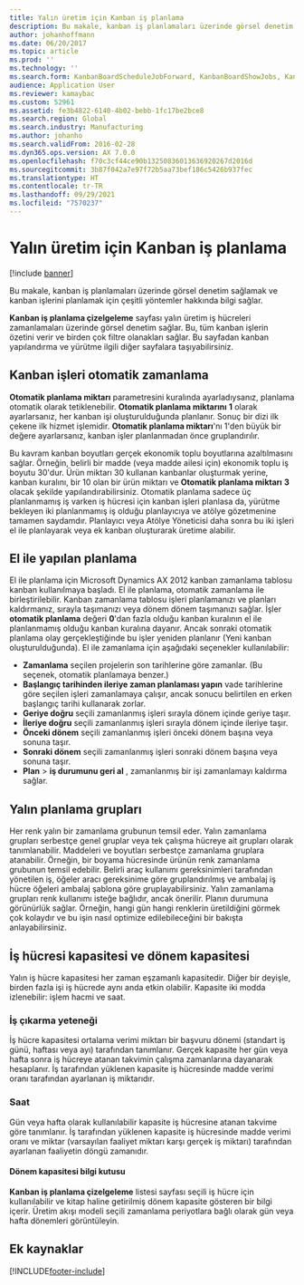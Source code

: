 ```yaml
---
title: Yalın üretim için Kanban iş planlama
description: Bu makale, kanban iş planlamaları üzerinde görsel denetim sağlamak ve kanban işlerini planlamak için çeşitli yöntemler hakkında bilgi sağlar.
author: johanhoffmann
ms.date: 06/20/2017
ms.topic: article
ms.prod: ''
ms.technology: ''
ms.search.form: KanbanBoardScheduleJobForward, KanbanBoardShowJobs, KanbanJobSchedulingListPage
audience: Application User
ms.reviewer: kamaybac
ms.custom: 52961
ms.assetid: fe3b4822-6140-4b02-bebb-1fc17be2bce8
ms.search.region: Global
ms.search.industry: Manufacturing
ms.author: johanho
ms.search.validFrom: 2016-02-28
ms.dyn365.ops.version: AX 7.0.0
ms.openlocfilehash: f70c3cf44ce90b13250836013636920267d2016d
ms.sourcegitcommit: 3b87f042a7e97f72b5aa73bef186c5426b937fec
ms.translationtype: HT
ms.contentlocale: tr-TR
ms.lasthandoff: 09/29/2021
ms.locfileid: "7570237"
---
```

# <a name="kanban-job-scheduling-for-lean-manufacturing"></a>Yalın üretim için Kanban iş planlama

[!include [banner](../includes/banner.md)]

Bu makale, kanban iş planlamaları üzerinde görsel denetim sağlamak ve kanban işlerini planlamak için çeşitli yöntemler hakkında bilgi sağlar.  

**Kanban iş planlama çizelgeleme** sayfası yalın üretim iş hücreleri zamanlamaları üzerinde görsel denetim sağlar. Bu, tüm kanban işlerin özetini verir ve birden çok filtre olanakları sağlar. Bu sayfadan kanban yapılandırma ve yürütme ilgili diğer sayfalara taşıyabilirsiniz.

## <a name="automatic-scheduling-of-kanban-jobs"></a>Kanban işleri otomatik zamanlama
**Otomatik planlama miktarı** parametresini kuralında ayarladıysanız, planlama otomatik olarak tetiklenebilir. **Otomatik planlama miktarını** **1** olarak ayarlarsanız, her kanban işi oluşturulduğunda planlanır. Sonuç bir dizi ilk çekene ilk hizmet işlemidir. **Otomatik planlama miktarı**'nı 1'den büyük bir değere ayarlarsanız, kanban işler planlanmadan önce gruplandırılır. 

Bu kavram kanban boyutları gerçek ekonomik toplu boyutlarına azaltılmasını sağlar. Örneğin, belirli bir madde (veya madde ailesi için) ekonomik toplu iş boyutu 30'dur. Ürün miktarı 30 kullanan kanbanlar oluşturmak yerine, kanban kuralını, bir 10 olan bir ürün miktarı ve **Otomatik planlama miktarı** **3** olacak şekilde yapılandırabilirsiniz. Otomatik planlama sadece üç planlanmamış iş varken iş hücresi için kanban işleri planlasa da, yürütme bekleyen iki planlanmamış iş olduğu planlayıcıya ve atölye gözetmenine tamamen saydamdır. Planlayıcı veya Atölye Yöneticisi daha sonra bu iki işleri el ile planlayarak veya ek kanban oluşturarak üretime alabilir.

## <a name="manual-scheduling"></a>El ile yapılan planlama
El ile planlama için Microsoft Dynamics AX 2012 kanban zamanlama tablosu kanban kullanılmaya başladı. El ile planlama, otomatik zamanlama ile birleştirilebilir. Kanban zamanlama tablosu işleri planlamanızı ve planları kaldırmanız, sırayla taşımanızı veya dönem dönem taşımanızı sağlar. İşler **otomatik planlama** değeri **0**'dan fazla olduğu kanban kuralının el ile planlanmamış olduğu kanban kuralına dayanır. Ancak sonraki otomatik planlama olay gerçekleştiğinde bu işler yeniden planlanır (Yeni kanban oluşturulduğunda). El ile zamanlama için aşağıdaki seçenekler kullanılabilir:

-   **Zamanlama** seçilen projelerin son tarihlerine göre zamanlar. (Bu seçenek, otomatik planlamaya benzer.)
-   **Başlangıç tarihinden ileriye zaman planlaması yapın** vade tarihlerine göre seçilen işleri zamanlamaya çalışır, ancak sonucu belirtilen en erken başlangıç tarihi kullanarak zorlar.
-   **Geriye doğru** seçili zamanlanmış işleri sırayla dönem içinde geriye taşır.
-   **İleriye doğru** seçili zamanlanmış işleri sırayla dönem içinde ileriye taşır.
-   **Önceki dönem** seçili zamanlanmış işleri önceki dönem başına veya sonuna taşır.
-   **Sonraki dönem** seçili zamanlanmış işleri sonraki dönem başına veya sonuna taşır.
-   **Plan** &gt; **iş durumunu geri al** , zamanlanmış bir işi zamanlamayı kaldırma sağlar.

## <a name="lean-scheduling-groups"></a>Yalın planlama grupları
Her renk yalın bir zamanlama grubunun temsil eder. Yalın zamanlama grupları serbestçe genel gruplar veya tek çalışma hücreye ait grupları olarak tanımlanabilir. Maddeleri ve boyutları serbestçe zamanlama gruplara atanabilir. Örneğin, bir boyama hücresinde ürünün renk zamanlama grubunun temsil edebilir. Belirli araç kullanımı gereksinimleri tarafından yönetilen iş, öğeler aracı gereksinime göre gruplandırılmış ve ambalaj iş hücre öğeleri ambalaj şablona göre gruplayabilirsiniz. Yalın zamanlama grupları renk kullanımı isteğe bağlıdır, ancak önerilir. Planın durumuna görünürlük sağlar. Örneğin, hangi gün hangi renklerin üretildiğini görmek çok kolaydır ve bu işin nasıl optimize edilebileceğini bir bakışta anlayabilirsiniz.

## <a name="work-cell-capacity-and-period-capacity"></a>İş hücresi kapasitesi ve dönem kapasitesi
Yalın iş hücre kapasitesi her zaman eşzamanlı kapasitedir. Diğer bir deyişle, birden fazla işi iş hücrede aynı anda etkin olabilir. Kapasite iki modda izlenebilir: işlem hacmi ve saat.

### <a name="throughput"></a>İş çıkarma yeteneği

İş hücre kapasitesi ortalama verimi miktarı bir başvuru dönemi (standart iş günü, haftası veya ayı) tarafından tanımlanır. Gerçek kapasite her gün veya hafta sonra iş hücreye atanan takvimin çalışma zamanlarına dayanarak hesaplanır. İş tarafından yüklenen kapasite iş hücresinde madde verimi oranı tarafından ayarlanan iş miktarıdır.

### <a name="hours"></a>Saat

Gün veya hafta olarak kullanılabilir kapasite iş hücresine atanan takvime göre tanımlanır. İş tarafından yüklenen kapasite iş hücresinde madde verimi oranı ve miktar (varsayılan faaliyet miktarı karşı gerçek iş miktarı) tarafından ayarlanan faaliyetin döngü zamanıdır.

#### <a name="period-capacity-factbox"></a>Dönem kapasitesi bilgi kutusu

**Kanban iş planlama çizelgeleme** listesi sayfası seçili iş hücre için kullanılabilir ve kitap haline getirilmiş dönem kapasite gösteren bir bilgi içerir. Üretim akışı modeli seçili zamanlama periyotlara bağlı olarak gün veya hafta dönemleri görüntüleyin.

## <a name="additional-resources"></a>Ek kaynaklar





[!INCLUDE[footer-include](../../includes/footer-banner.md)]